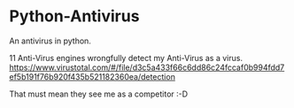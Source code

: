 # Python-Antivirus
An antivirus in python.

11 Anti-Virus engines wrongfully detect my Anti-Virus as a virus. https://www.virustotal.com/#/file/d3c5a433f66c6dd86c24fccaf0b994fdd7ef5b191f76b920f435b521182360ea/detection

That must mean they see me as a competitor :-D

